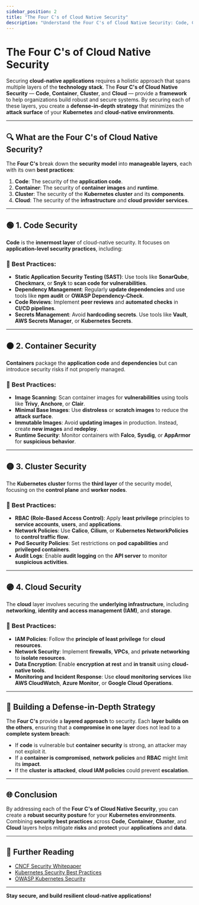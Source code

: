 ```yaml
---
sidebar_position: 2
title: "The Four C's of Cloud Native Security"
description: "Understand the Four C's of Cloud Native Security: Code, Container, Cluster, and Cloud, and learn best practices to secure Kubernetes environments."
---
```


# The Four C's of Cloud Native Security

Securing **cloud-native applications** requires a holistic approach that spans multiple layers of the **technology stack**. The **Four C's of Cloud Native Security** — **Code**, **Container**, **Cluster**, and **Cloud** — provide a **framework** to help organizations build robust and secure systems. By securing each of these layers, you create a **defense-in-depth strategy** that minimizes the **attack surface** of your **Kubernetes** and **cloud-native environments**.

---

## 🔍 **What are the Four C's of Cloud Native Security?**

The **Four C's** break down the **security model** into **manageable layers**, each with its own **best practices**:

1. **Code**: The security of the **application code**.
2. **Container**: The security of **container images** and **runtime**.
3. **Cluster**: The security of the **Kubernetes cluster** and its **components**.
4. **Cloud**: The security of the **infrastructure** and **cloud provider services**.

---

## 🟢 **1. Code Security**

**Code** is the **innermost layer** of cloud-native security. It focuses on **application-level security practices**, including:

### 🔐 **Best Practices:**

- **Static Application Security Testing (SAST)**: Use tools like **SonarQube**, **Checkmarx**, or **Snyk** to **scan code for vulnerabilities**.
- **Dependency Management**: Regularly **update dependencies** and use tools like **npm audit** or **OWASP Dependency-Check**.
- **Code Reviews**: Implement **peer reviews** and **automated checks** in **CI/CD pipelines**.
- **Secrets Management**: Avoid **hardcoding secrets**. Use tools like **Vault**, **AWS Secrets Manager**, or **Kubernetes Secrets**.

---

## 🟠 **2. Container Security**

**Containers** package the **application code** and **dependencies** but can introduce security risks if not properly managed.

### 🔐 **Best Practices:**

- **Image Scanning**: Scan container images for **vulnerabilities** using tools like **Trivy**, **Anchore**, or **Clair**.
- **Minimal Base Images**: Use **distroless** or **scratch images** to reduce the **attack surface**.
- **Immutable Images**: Avoid **updating images** in production. Instead, create **new images** and **redeploy**.
- **Runtime Security**: Monitor containers with **Falco**, **Sysdig**, or **AppArmor** for **suspicious behavior**.

---

## 🟡 **3. Cluster Security**

The **Kubernetes cluster** forms the **third layer** of the security model, focusing on the **control plane** and **worker nodes**.

### 🔐 **Best Practices:**

- **RBAC (Role-Based Access Control)**: Apply **least privilege** principles to **service accounts**, **users**, and **applications**.
- **Network Policies**: Use **Calico**, **Cilium**, or **Kubernetes NetworkPolicies** to **control traffic flow**.
- **Pod Security Policies**: Set restrictions on **pod capabilities** and **privileged containers**.
- **Audit Logs**: Enable **audit logging** on the **API server** to monitor **suspicious activities**.

---

## 🟣 **4. Cloud Security**

The **cloud** layer involves securing the **underlying infrastructure**, including **networking**, **identity and access management (IAM)**, and **storage**.

### 🔐 **Best Practices:**

- **IAM Policies**: Follow the **principle of least privilege** for **cloud resources**.
- **Network Security**: Implement **firewalls**, **VPCs**, and **private networking** to **isolate resources**.
- **Data Encryption**: Enable **encryption at rest** and **in transit** using **cloud-native tools**.
- **Monitoring and Incident Response**: Use **cloud monitoring services** like **AWS CloudWatch**, **Azure Monitor**, or **Google Cloud Operations**.

---

## 🎯 **Building a Defense-in-Depth Strategy**

The **Four C's** provide a **layered approach** to security. Each **layer builds on the others**, ensuring that a **compromise in one layer** does not lead to a **complete system breach**:

- If **code** is vulnerable but **container security** is strong, an attacker may not exploit it.
- If a **container is compromised**, **network policies** and **RBAC** might limit its **impact**.
- If the **cluster is attacked**, **cloud IAM policies** could prevent **escalation**.

---

## 🌐 **Conclusion**

By addressing each of the **Four C's of Cloud Native Security**, you can create a **robust security posture** for your **Kubernetes environments**. Combining **security best practices** across **Code**, **Container**, **Cluster**, and **Cloud** layers helps mitigate **risks** and **protect** your **applications** and **data**.

---

## 🔗 **Further Reading**

- [CNCF Security Whitepaper](https://cncf.io)
- [Kubernetes Security Best Practices](https://kubernetes.io/docs/concepts/security/)
- [OWASP Kubernetes Security](https://owasp.org/www-project-kubernetes-security/)

---

**Stay secure, and build resilient cloud-native applications!**
